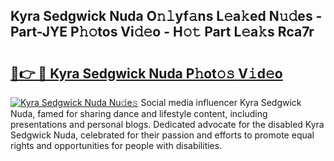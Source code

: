 ## Kyra Sedgwick Nuda O𝚗𝚕yf𝚊ns L𝚎a𝚔ed N𝚞𝚍es - Part-JYE P𝚑𝚘tos Vi𝚍𝚎o - H𝚘𝚝 Part L𝚎a𝚔s Rca7r

# <h2><a href="http://kf238hx.oniu.top/?m=Kyra+Sedgwick+Nuda">🔗👉 🔴 Kyra Sedgwick Nuda P𝚑ot𝚘𝚜 V𝚒d𝚎o</a></h2>

[![Kyra Sedgwick Nuda Nu𝚍e𝚜](https://i.imgur.com/0qMVB7G.gif)](http://kf238hx.oniu.top/?m=Kyra+Sedgwick+Nuda)
Social media influencer Kyra Sedgwick Nuda, famed for sharing dance and lifestyle content, including presentations and personal blogs. Dedicated advocate for the disabled Kyra Sedgwick Nuda, celebrated for their passion and efforts to promote equal rights and opportunities for people with disabilities.  

